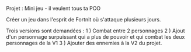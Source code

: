 Projet : Mini jeu - il veulent tous ta POO 

Créer un jeu dans l'esprit de Fortnit où s'attaque plusieurs jours.

Trois versions sont demandées : 
    1 ) Combat entre 2 personnages
    2 ) Ajout d'un personnage surpuissant qui a plus de pouvoir et qui combat les deux personnages de la V1
    3 ) Ajouter des ennemies à la V2 du projet.